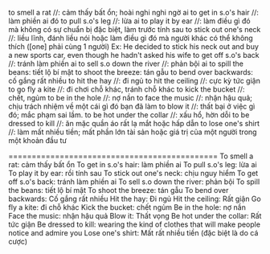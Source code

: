 to smell a rat //: cảm thấy bất ổn; hoài nghi nghi ngờ ai
to get in s.o's hair //: làm phiền ai đó
to pull s.o's leg //: lừa ai
to play it by ear //: làm điều gì đó mà không có sự chuẩn bị đặc biệt, làm trước tính sau
to stick out one's neck //: liều lĩnh, đánh liều nói hoặc làm điều gì đó mà người khác có thể không thích ([one] phải cùng 1 người)
Ex: He decided to stick his neck out and buy a new sports car, even though he hadn't asked his wife
to get off s.o's back //: tránh làm phiền ai
to sell s.o down the river //: phản bội ai
to spill the beans: tiết lộ bí mật
to shoot the breeze: tán gẫu
to bend over backwards: cố gắng rất nhiều
to hit the hay //: đi ngủ
to hit the ceiling //: cực kỳ tức giận
to go fly a kite //: đi chơi chỗ khác, tránh chỗ khác
to kick the bucket //: chết, ngủm
to be in the hole //: nợ nần
to face the music //: nhận hậu quả; chịu trách nhiệm về một cái gì đó bạn đã làm
to blow it //: thất bại ở việc gì đó; mắc phạm sai lầm.
to be hot under the collar //: xấu hổ, hờn dỗi
to be dressed to kill //: ăn mặc quần áo rất lạ mắt hoặc hấp dẫn
to lose one's shirt //: làm mất nhiều tiền; mất phần lớn tài sản hoặc giá trị của một người trong một khoản đầu tư

=============================================
To smell a rat: cảm thấy bất ổn
To get in s.o's hair: làm phiền ai
To pull s.o's leg: lừa ai
To play it by ear: rồi tính sau
To stick out one's neck: chịu nguy hiểm
To get off s.o's back: tránh làm phiền ai
To sell s.o down the river: phản bội
To spill the beans: tiết lộ bí mật
To shoot the breeze: tán gẫu
To bend over backwards: Cố gắng rất nhiều
Hit the hay: Đi ngủ
Hit the ceiling: Rất giận
Go fly a kite: đi chỗ khác
Kick the bucket: chết ngủm
Be in the hole: nợ nần
Face the music: nhận hậu quả
Blow it: Thất vọng
Be hot under the collar: Rất tức giận
Be dressed to kill: wearing the kind of clothes that will make people notice and admire you
Lose one's shirt: Mất rất nhiều tiền (đặc biệt là do cá cược)
